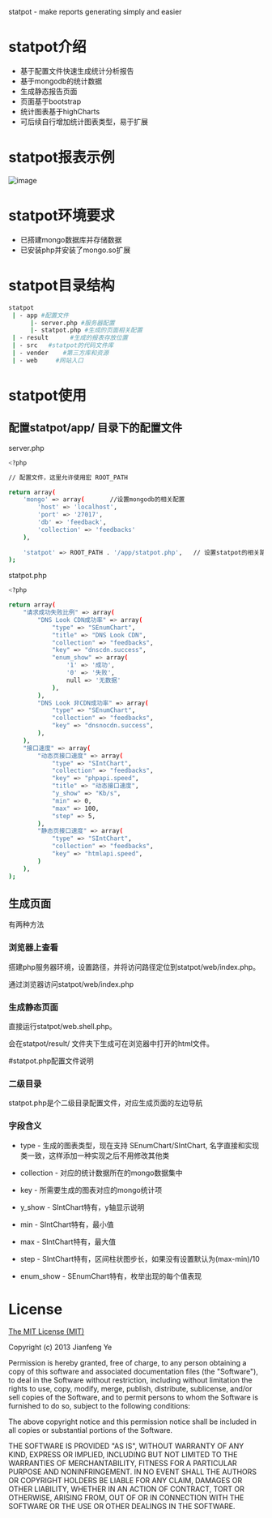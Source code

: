 statpot - make reports generating simply and easier

# statpot介绍
+ 基于配置文件快速生成统计分析报告
+ 基于mongodb的统计数据
+ 生成静态报告页面
+ 页面基于bootstrap
+ 统计图表基于highCharts
+ 可后续自行增加统计图表类型，易于扩展

# statpot报表示例
![image](https://raw.github.com/jianfengye/rawdata/master/img/statpot_report.png)

# statpot环境要求
+ 已搭建mongo数据库并存储数据
+ 已安装php并安装了mongo.so扩展

# statpot目录结构

```bash
statpot
 | - app #配置文件
      |- server.php #服务器配置
      |- statpot.php #生成的页面相关配置
 | - result      #生成的报表存放位置
 | - src   #statpot的代码文件库
 | - vender    #第三方库和资源
 | - web     #网站入口
```

# statpot使用
## 配置statpot/app/ 目录下的配置文件

server.php
```bash
<?php

// 配置文件，这里允许使用宏 ROOT_PATH

return array(
    'mongo' => array(       //设置mongodb的相关配置
        'host' => 'localhost', 
        'port' => '27017', 
        'db' => 'feedback',
        'collection' => 'feedbacks'
    ),
    
    'statpot' => ROOT_PATH . '/app/statpot.php',   // 设置statpot的相关路径
);
```

statpot.php

```bash
<?php

return array(
    "请求成功失败比例" => array(
        "DNS Look CDN成功率" => array(
            "type" => "SEnumChart",
            "title" => "DNS Look CDN",
            "collection" => "feedbacks",
            "key" => "dnscdn.success",
            "enum_show" => array(
                '1' => '成功',
                '0' => '失败',
                null => '无数据'
            ),
        ),
        "DNS Look 非CDN成功率" => array(
            "type" => "SEnumChart",
            "collection" => "feedbacks",
            "key" => "dnsnocdn.success",
        ),
    ),
    "接口速度" => array(
        "动态页接口速度" => array(
            "type" => "SIntChart",
            "collection" => "feedbacks",
            "key" => "phpapi.speed",
            "title" => "动态接口速度",
            "y_show" => "Kb/s",
            "min" => 0,
            "max" => 100,
            "step" => 5,
        ),
        "静态页接口速度" => array(
            "type" => "SIntChart",
            "collection" => "feedbacks",
            "key" => "htmlapi.speed",
        )
    ),
);

```

## 生成页面
有两种方法
### 浏览器上查看
搭建php服务器环境，设置路径，并将访问路径定位到statpot/web/index.php。

通过浏览器访问statpot/web/index.php

### 生成静态页面
直接运行statpot/web.shell.php。

会在statpot/result/  文件夹下生成可在浏览器中打开的html文件。

#statpot.php配置文件说明
### 二级目录
statpot.php是个二级目录配置文件，对应生成页面的左边导航

### 字段含义
+ type - 生成的图表类型，现在支持 SEnumChart/SIntChart, 名字直接和实现类一致，这样添加一种实现之后不用修改其他类
+ collection - 对应的统计数据所在的mongo数据集中
+ key - 所需要生成的图表对应的mongo统计项


+ y_show - SIntChart特有，y轴显示说明
+ min - SIntChart特有，最小值
+ max - SIntChart特有，最大值
+ step - SIntChart特有，区间柱状图步长，如果没有设置默认为(max-min)/10

+ enum_show - SEnumChart特有，枚举出现的每个值表现

# License
[The MIT License (MIT)](http://opensource.org/licenses/MIT)

Copyright (c) 2013 Jianfeng Ye

Permission is hereby granted, free of charge, to any person obtaining a copy
of this software and associated documentation files (the "Software"), to deal
in the Software without restriction, including without limitation the rights
to use, copy, modify, merge, publish, distribute, sublicense, and/or sell
copies of the Software, and to permit persons to whom the Software is
furnished to do so, subject to the following conditions:

The above copyright notice and this permission notice shall be included in
all copies or substantial portions of the Software.

THE SOFTWARE IS PROVIDED "AS IS", WITHOUT WARRANTY OF ANY KIND, EXPRESS OR
IMPLIED, INCLUDING BUT NOT LIMITED TO THE WARRANTIES OF MERCHANTABILITY,
FITNESS FOR A PARTICULAR PURPOSE AND NONINFRINGEMENT. IN NO EVENT SHALL THE
AUTHORS OR COPYRIGHT HOLDERS BE LIABLE FOR ANY CLAIM, DAMAGES OR OTHER
LIABILITY, WHETHER IN AN ACTION OF CONTRACT, TORT OR OTHERWISE, ARISING FROM,
OUT OF OR IN CONNECTION WITH THE SOFTWARE OR THE USE OR OTHER DEALINGS IN
THE SOFTWARE.